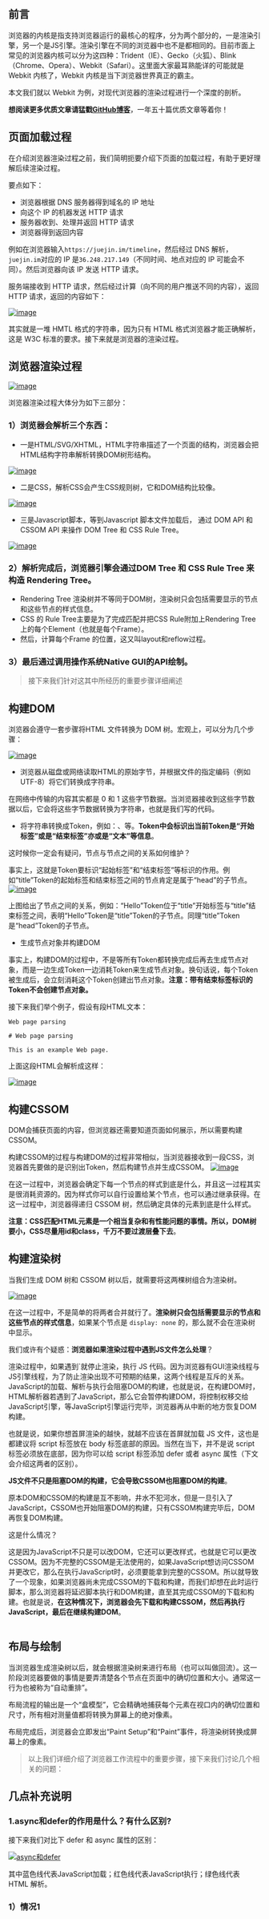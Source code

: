 ## 前言

浏览器的内核是指支持浏览器运行的最核心的程序，分为两个部分的，一是渲染引擎，另一个是JS引擎。渲染引擎在不同的浏览器中也不是都相同的。目前市面上常见的浏览器内核可以分为这四种：Trident（IE）、Gecko（火狐）、Blink（Chrome、Opera）、Webkit（Safari）。这里面大家最耳熟能详的可能就是 Webkit 内核了，Webkit 内核是当下浏览器世界真正的霸主。

本文我们就以 Webkit 为例，对现代浏览器的渲染过程进行一个深度的剖析。

**想阅读更多优质文章请猛戳[GitHub博客](https://github.com/ljianshu/Blog)**，一年五十篇优质文章等着你！

## 页面加载过程

在介绍浏览器渲染过程之前，我们简明扼要介绍下页面的加载过程，有助于更好理解后续渲染过程。

要点如下：

- 浏览器根据 DNS 服务器得到域名的 IP 地址
- 向这个 IP 的机器发送 HTTP 请求
- 服务器收到、处理并返回 HTTP 请求
- 浏览器得到返回内容

例如在浏览器输入`https://juejin.im/timeline`，然后经过 DNS 解析，`juejin.im`对应的 IP 是`36.248.217.149`（不同时间、地点对应的 IP 可能会不同）。然后浏览器向该 IP 发送 HTTP 请求。

服务端接收到 HTTP 请求，然后经过计算（向不同的用户推送不同的内容），返回 HTTP 请求，返回的内容如下：

[![image](https://camo.githubusercontent.com/df6a6a160f52f6c4a443729e2b32876ca189acee/68747470733a2f2f757365722d676f6c642d63646e2e786974752e696f2f323031392f342f312f313639643437636265303365303130333f773d36383426683d31363826663d706e6726733d3831343836)](https://camo.githubusercontent.com/df6a6a160f52f6c4a443729e2b32876ca189acee/68747470733a2f2f757365722d676f6c642d63646e2e786974752e696f2f323031392f342f312f313639643437636265303365303130333f773d36383426683d31363826663d706e6726733d3831343836)

其实就是一堆 HMTL 格式的字符串，因为只有 HTML 格式浏览器才能正确解析，这是 W3C 标准的要求。接下来就是浏览器的渲染过程。

## 浏览器渲染过程

[![image](https://camo.githubusercontent.com/2f8e4192ed63300d9c1d508c6936b8cda5f9fb3b/68747470733a2f2f757365722d676f6c642d63646e2e786974752e696f2f323031382f31322f32372f313637663035373730346239346630383f773d37303526683d32323726663d706e6726733d313630323734)](https://camo.githubusercontent.com/2f8e4192ed63300d9c1d508c6936b8cda5f9fb3b/68747470733a2f2f757365722d676f6c642d63646e2e786974752e696f2f323031382f31322f32372f313637663035373730346239346630383f773d37303526683d32323726663d706e6726733d313630323734)

浏览器渲染过程大体分为如下三部分：

### 1）浏览器会解析三个东西：

- 一是HTML/SVG/XHTML，HTML字符串描述了一个页面的结构，浏览器会把HTML结构字符串解析转换DOM树形结构。

[![image](https://camo.githubusercontent.com/72638d26319a92d5bc728a15d72eecb409aabceb/68747470733a2f2f757365722d676f6c642d63646e2e786974752e696f2f323031392f332f33312f313639643437303433376136633135613f773d35383726683d31313026663d67696626733d3938323337)](https://camo.githubusercontent.com/72638d26319a92d5bc728a15d72eecb409aabceb/68747470733a2f2f757365722d676f6c642d63646e2e786974752e696f2f323031392f332f33312f313639643437303433376136633135613f773d35383726683d31313026663d67696626733d3938323337)

- 二是CSS，解析CSS会产生CSS规则树，它和DOM结构比较像。

[![image](https://camo.githubusercontent.com/73b3a71dc3ae11960dbbd30e5e44cdd53dc2eec4/68747470733a2f2f757365722d676f6c642d63646e2e786974752e696f2f323031392f332f33312f313639643437386130663462643136633f773d36363426683d31343626663d706e6726733d3332383833)](https://camo.githubusercontent.com/73b3a71dc3ae11960dbbd30e5e44cdd53dc2eec4/68747470733a2f2f757365722d676f6c642d63646e2e786974752e696f2f323031392f332f33312f313639643437386130663462643136633f773d36363426683d31343626663d706e6726733d3332383833)

- 三是Javascript脚本，等到Javascript 脚本文件加载后， 通过 DOM API 和 CSSOM API 来操作 DOM Tree 和 CSS Rule Tree。

[![image](https://camo.githubusercontent.com/a2de367e10d26912b98a4206dda0f9eb847d65c5/68747470733a2f2f757365722d676f6c642d63646e2e786974752e696f2f323031392f332f33312f313639643437383065306133666134343f773d35373926683d31393726663d67696626733d313434303837)](https://camo.githubusercontent.com/a2de367e10d26912b98a4206dda0f9eb847d65c5/68747470733a2f2f757365722d676f6c642d63646e2e786974752e696f2f323031392f332f33312f313639643437383065306133666134343f773d35373926683d31393726663d67696626733d313434303837)

### 2）解析完成后，浏览器引擎会通过DOM Tree 和 CSS Rule Tree 来构造 Rendering Tree。

- Rendering Tree 渲染树并不等同于DOM树，渲染树只会包括需要显示的节点和这些节点的样式信息。
- CSS 的 Rule Tree主要是为了完成匹配并把CSS Rule附加上Rendering Tree上的每个Element（也就是每个Frame）。
- 然后，计算每个Frame 的位置，这又叫layout和reflow过程。

### 3）最后通过调用操作系统Native GUI的API绘制。

> 接下来我们针对这其中所经历的重要步骤详细阐述

## 构建DOM

浏览器会遵守一套步骤将HTML 文件转换为 DOM 树。宏观上，可以分为几个步骤：

[![image](https://camo.githubusercontent.com/e822a98473c50727f4f2ef46ed2dc1f79d9113b8/68747470733a2f2f757365722d676f6c642d63646e2e786974752e696f2f323031382f31322f32382f313637663532363266356430616164643f773d36323326683d383826663d706e6726733d3330383134)](https://camo.githubusercontent.com/e822a98473c50727f4f2ef46ed2dc1f79d9113b8/68747470733a2f2f757365722d676f6c642d63646e2e786974752e696f2f323031382f31322f32382f313637663532363266356430616164643f773d36323326683d383826663d706e6726733d3330383134)

- 浏览器从磁盘或网络读取HTML的原始字节，并根据文件的指定编码（例如 UTF-8）将它们转换成字符串。

在网络中传输的内容其实都是 0 和 1 这些字节数据。当浏览器接收到这些字节数据以后，它会将这些字节数据转换为字符串，也就是我们写的代码。

- 将字符串转换成Token，例如：、等。**Token中会标识出当前Token是“开始标签”或是“结束标签”亦或是“文本”等信息**。

这时候你一定会有疑问，节点与节点之间的关系如何维护？

事实上，这就是Token要标识“起始标签”和“结束标签”等标识的作用。例如“title”Token的起始标签和结束标签之间的节点肯定是属于“head”的子节点。
[![image](https://camo.githubusercontent.com/11a9f3294c5bdcec6a2de1e382b24cc10684b614/68747470733a2f2f757365722d676f6c642d63646e2e786974752e696f2f323031382f31322f32382f313637663534613463653134396130353f773d36373126683d31363826663d706e6726733d3533313535)](https://camo.githubusercontent.com/11a9f3294c5bdcec6a2de1e382b24cc10684b614/68747470733a2f2f757365722d676f6c642d63646e2e786974752e696f2f323031382f31322f32382f313637663534613463653134396130353f773d36373126683d31363826663d706e6726733d3533313535)

上图给出了节点之间的关系，例如：“Hello”Token位于“title”开始标签与“title”结束标签之间，表明“Hello”Token是“title”Token的子节点。同理“title”Token是“head”Token的子节点。

- 生成节点对象并构建DOM

事实上，构建DOM的过程中，不是等所有Token都转换完成后再去生成节点对象，而是一边生成Token一边消耗Token来生成节点对象。换句话说，每个Token被生成后，会立刻消耗这个Token创建出节点对象。**注意：带有结束标签标识的Token不会创建节点对象。**

接下来我们举个例子，假设有段HTML文本：

    Web page parsing
    
    # Web page parsing
    
    This is an example Web page.
    
    

上面这段HTML会解析成这样：

[![image](https://camo.githubusercontent.com/e74e3c5913a32c7a899c669db06011e14aa3a8b0/68747470733a2f2f757365722d676f6c642d63646e2e786974752e696f2f323031382f31322f32382f313637663532326534643463356532623f773d34363826683d33303826663d706e6726733d313230393137)](https://camo.githubusercontent.com/e74e3c5913a32c7a899c669db06011e14aa3a8b0/68747470733a2f2f757365722d676f6c642d63646e2e786974752e696f2f323031382f31322f32382f313637663532326534643463356532623f773d34363826683d33303826663d706e6726733d313230393137)

## 构建CSSOM

DOM会捕获页面的内容，但浏览器还需要知道页面如何展示，所以需要构建CSSOM。

构建CSSOM的过程与构建DOM的过程非常相似，当浏览器接收到一段CSS，浏览器首先要做的是识别出Token，然后构建节点并生成CSSOM。
[![image](https://camo.githubusercontent.com/0862f8004183487181f1fdf9f4c59a8b54075882/68747470733a2f2f757365722d676f6c642d63646e2e786974752e696f2f323031382f31322f32382f313637663535616162616364346261633f773d36373926683d383526663d706e6726733d3332393736)](https://camo.githubusercontent.com/0862f8004183487181f1fdf9f4c59a8b54075882/68747470733a2f2f757365722d676f6c642d63646e2e786974752e696f2f323031382f31322f32382f313637663535616162616364346261633f773d36373926683d383526663d706e6726733d3332393736)

在这一过程中，浏览器会确定下每一个节点的样式到底是什么，并且这一过程其实是很消耗资源的。因为样式你可以自行设置给某个节点，也可以通过继承获得。在这一过程中，浏览器得递归 CSSOM 树，然后确定具体的元素到底是什么样式。

**注意：CSS匹配HTML元素是一个相当复杂和有性能问题的事情。所以，DOM树要小，CSS尽量用id和class，千万不要过渡层叠下去**。

## 构建渲染树

当我们生成 DOM 树和 CSSOM 树以后，就需要将这两棵树组合为渲染树。

[![image](https://camo.githubusercontent.com/ae6a6d492332cd6332144f8e6c924d1197e26f7e/68747470733a2f2f757365722d676f6c642d63646e2e786974752e696f2f323031382f31322f32382f313637663536353235323166656132663f773d36383926683d33323726663d706e6726733d313235303739)](https://camo.githubusercontent.com/ae6a6d492332cd6332144f8e6c924d1197e26f7e/68747470733a2f2f757365722d676f6c642d63646e2e786974752e696f2f323031382f31322f32382f313637663536353235323166656132663f773d36383926683d33323726663d706e6726733d313235303739)

在这一过程中，不是简单的将两者合并就行了。**渲染树只会包括需要显示的节点和这些节点的样式信息**，如果某个节点是 `display: none` 的，那么就不会在渲染树中显示。

我们或许有个疑惑：**浏览器如果渲染过程中遇到JS文件怎么处理**？

渲染过程中，如果遇到`</code>就停止渲染，执行 JS 代码。因为浏览器有GUI渲染线程与JS引擎线程，为了防止渲染出现不可预期的结果，这两个线程是互斥的关系。JavaScript的加载、解析与执行会阻塞DOM的构建，也就是说，在构建DOM时，HTML解析器若遇到了JavaScript，那么它会暂停构建DOM，将控制权移交给JavaScript引擎，等JavaScript引擎运行完毕，浏览器再从中断的地方恢复DOM构建。</p>
<p>也就是说，如果你想首屏渲染的越快，就越不应该在首屏就加载 JS 文件，这也是都建议将 script 标签放在 body 标签底部的原因。当然在当下，并不是说 script 标签必须放在底部，因为你可以给 script 标签添加 defer 或者 async 属性（下文会介绍这两者的区别）。</p>
<p><strong>JS文件不只是阻塞DOM的构建，它会导致CSSOM也阻塞DOM的构建</strong>。</p>
<p>原本DOM和CSSOM的构建是互不影响，井水不犯河水，但是一旦引入了JavaScript，CSSOM也开始阻塞DOM的构建，只有CSSOM构建完毕后，DOM再恢复DOM构建。</p>
<p>这是什么情况？</p>
<p>这是因为JavaScript不只是可以改DOM，它还可以更改样式，也就是它可以更改CSSOM。因为不完整的CSSOM是无法使用的，如果JavaScript想访问CSSOM并更改它，那么在执行JavaScript时，必须要能拿到完整的CSSOM。所以就导致了一个现象，如果浏览器尚未完成CSSOM的下载和构建，而我们却想在此时运行脚本，那么浏览器将延迟脚本执行和DOM构建，直至其完成CSSOM的下载和构建。也就是说，<strong>在这种情况下，浏览器会先下载和构建CSSOM，然后再执行JavaScript，最后在继续构建DOM</strong>。</p>
<p><a target="_blank" rel="noopener noreferrer" href="https://camo.githubusercontent.com/13fc7d779004098ba4568b81920da5857a8b5ec7/68747470733a2f2f757365722d676f6c642d63646e2e786974752e696f2f323031392f342f322f313639646562646430396565636361613f773d36383926683d32303926663d706e6726733d3531333132"><img src="https://camo.githubusercontent.com/13fc7d779004098ba4568b81920da5857a8b5ec7/68747470733a2f2f757365722d676f6c642d63646e2e786974752e696f2f323031392f342f322f313639646562646430396565636361613f773d36383926683d32303926663d706e6726733d3531333132" alt data-canonical-src="https://user-gold-cdn.xitu.io/2019/4/2/169debdd09eeccaa?w=689&h=209&f=png&s=51312" style="max-width:100%;"></a></p>
<h2>布局与绘制</h2>
<p>当浏览器生成渲染树以后，就会根据渲染树来进行布局（也可以叫做回流）。这一阶段浏览器要做的事情是要弄清楚各个节点在页面中的确切位置和大小。通常这一行为也被称为“自动重排”。</p>
<p>布局流程的输出是一个“盒模型”，它会精确地捕获每个元素在视口内的确切位置和尺寸，所有相对测量值都将转换为屏幕上的绝对像素。</p>
<p>布局完成后，浏览器会立即发出“Paint Setup”和“Paint”事件，将渲染树转换成屏幕上的像素。</p>
<blockquote>
<p>以上我们详细介绍了浏览器工作流程中的重要步骤，接下来我们讨论几个相关的问题：</p>
</blockquote>
<h2>几点补充说明</h2>
<h3>1.async和defer的作用是什么？有什么区别?</h3>
<p>接下来我们对比下 defer 和 async 属性的区别：</p>
<p><a target="_blank" rel="noopener noreferrer" href="https://camo.githubusercontent.com/78835bfd6ba8899decaabec54b713bced79907c2/68747470733a2f2f757365722d676f6c642d63646e2e786974752e696f2f323031382f362f31362f313634303635366537303736356163373f773d36383926683d31313226663d6a70656726733d3136383935"><img src="https://camo.githubusercontent.com/78835bfd6ba8899decaabec54b713bced79907c2/68747470733a2f2f757365722d676f6c642d63646e2e786974752e696f2f323031382f362f31362f313634303635366537303736356163373f773d36383926683d31313226663d6a70656726733d3136383935" alt="async和defer" data-canonical-src="https://user-gold-cdn.xitu.io/2018/6/16/1640656e70765ac7?w=689&h=112&f=jpeg&s=16895" style="max-width:100%;"></a></p>
<p>其中蓝色线代表JavaScript加载；红色线代表JavaScript执行；绿色线代表 HTML 解析。</p>
<h3>1）情况1<code><script src="script.js">`

没有 defer 或 async，浏览器会立即加载并执行指定的脚本，也就是说不等待后续载入的文档元素，读到就加载并执行。

### 2）情况2  (**异步下载**)

async 属性表示异步执行引入的 JavaScript，与 defer 的区别在于，如果已经加载好，就会开始执行——无论此刻是 HTML 解析阶段还是 DOMContentLoaded 触发之后。需要注意的是，这种方式加载的 JavaScript 依然会阻塞 load 事件。换句话说，async-script 可能在 DOMContentLoaded 触发之前或之后执行，但一定在 load 触发之前执行。

### 3）情况3 (**延迟执行**)

defer 属性表示延迟执行引入的 JavaScript，即这段 JavaScript 加载时 HTML 并未停止解析，这两个过程是并行的。整个 document 解析完毕且 defer-script 也加载完成之后（这两件事情的顺序无关），会执行所有由 defer-script 加载的 JavaScript 代码，然后触发 DOMContentLoaded 事件。

defer 与相比普通 script，有两点区别：**载入 JavaScript 文件时不阻塞 HTML 的解析，执行阶段被放到 HTML 标签解析完成之后。

在加载多个JS脚本的时候，async是无顺序的加载，而defer是有顺序的加载。**

### 2.为什么操作 DOM 慢

把 DOM 和 JavaScript 各自想象成一个岛屿，它们之间用收费桥梁连接。——《高性能 JavaScript》

JS 是很快的，在 JS 中修改 DOM 对象也是很快的。在JS的世界里，一切是简单的、迅速的。但 DOM 操作并非 JS 一个人的独舞，而是两个模块之间的协作。

因为 DOM 是属于渲染引擎中的东西，而 JS 又是 JS 引擎中的东西。当我们用 JS 去操作 DOM 时，本质上是 JS 引擎和渲染引擎之间进行了“跨界交流”。这个“跨界交流”的实现并不简单，它依赖了桥接接口作为“桥梁”（如下图）。

[![image](https://camo.githubusercontent.com/893b42df58916e5f473947f19db42ce3931b4188/68747470733a2f2f757365722d676f6c642d63646e2e786974752e696f2f323031392f342f332f313639653364633063346134333866643f773d35373826683d31383826663d706e6726733d3431323633)](https://camo.githubusercontent.com/893b42df58916e5f473947f19db42ce3931b4188/68747470733a2f2f757365722d676f6c642d63646e2e786974752e696f2f323031392f342f332f313639653364633063346134333866643f773d35373826683d31383826663d706e6726733d3431323633)

过“桥”要收费——这个开销本身就是不可忽略的。我们每操作一次 DOM（不管是为了修改还是仅仅为了访问其值），都要过一次“桥”。过“桥”的次数一多，就会产生比较明显的性能问题。因此“减少 DOM 操作”的建议，并非空穴来风。

### 3.你真的了解回流和重绘吗

渲染的流程基本上是这样（如下图黄色的四个步骤）：1.计算CSS样式  2.构建Render Tree  3.Layout – 定位坐标和大小  4.正式开画
[![image](https://camo.githubusercontent.com/1a81ec348a720a4e1682432accc800e5a215106e/68747470733a2f2f757365722d676f6c642d63646e2e786974752e696f2f323031382f31322f32382f313637663036386534646536633763653f773d37313326683d31393526663d706e6726733d313433383132)](https://camo.githubusercontent.com/1a81ec348a720a4e1682432accc800e5a215106e/68747470733a2f2f757365722d676f6c642d63646e2e786974752e696f2f323031382f31322f32382f313637663036386534646536633763653f773d37313326683d31393526663d706e6726733d313433383132)

注意：上图流程中有很多连接线，这表示了Javascript动态修改了DOM属性或是CSS属性会导致重新Layout，但有些改变不会重新Layout，就是上图中那些指到天上的箭头，比如修改后的CSS rule没有被匹配到元素。

这里重要要说两个概念，一个是Reflow，另一个是Repaint

- 重绘：当我们对 DOM 的修改导致了样式的变化、却并未影响其几何属性（比如修改了颜色或背景色）时，浏览器不需重新计算元素的几何属性、直接为该元素绘制新的样式（跳过了上图所示的回流环节）。
- 回流：当我们对 DOM 的修改引发了 DOM 几何尺寸的变化（比如修改元素的宽、高或隐藏元素等）时，浏览器需要重新计算元素的几何属性（其他元素的几何属性和位置也会因此受到影响），然后再将计算的结果绘制出来。这个过程就是回流（也叫重排）

我们知道，当网页生成的时候，至少会渲染一次。在用户访问的过程中，还会不断重新渲染。重新渲染会重复回流+重绘或者只有重绘。
**回流必定会发生重绘，重绘不一定会引发回流**。重绘和回流会在我们设置节点样式时频繁出现，同时也会很大程度上影响性能。回流所需的成本比重绘高的多，改变父节点里的子节点很可能会导致父节点的一系列回流。

### 1）常见引起回流属性和方法

任何会改变元素几何信息(元素的位置和尺寸大小)的操作，都会触发回流，

- 添加或者删除可见的DOM元素；
- 元素尺寸改变——边距、填充、边框、宽度和高度
- 内容变化，比如用户在input框中输入文字
- 浏览器窗口尺寸改变——resize事件发生时
- 计算 offsetWidth 和 offsetHeight 属性
- 设置 style 属性的值

### 2）常见引起重绘属性和方法

[![image](https://camo.githubusercontent.com/3a47ae7448b98eb5bf0152af6c0816b1ff103bb6/68747470733a2f2f757365722d676f6c642d63646e2e786974752e696f2f323031392f312f312f313638303964386536343832623831333f773d35353426683d32333526663d706e6726733d3132303735)](https://camo.githubusercontent.com/3a47ae7448b98eb5bf0152af6c0816b1ff103bb6/68747470733a2f2f757365722d676f6c642d63646e2e786974752e696f2f323031392f312f312f313638303964386536343832623831333f773d35353426683d32333526663d706e6726733d3132303735)

### 3）如何减少回流、重绘

- 使用 transform 替代 top
- 使用 visibility 替换 display: none ，因为前者只会引起重绘，后者会引发回流（改变了布局）
- 不要把节点的属性值放在一个循环里当成循环里的变量。

    for(let i = 0; i < 1000; i++) {
        // 获取 offsetTop 会导致回流，因为需要去获取正确的值
        console.log(document.querySelector('.test').style.offsetTop)
    }
    

- 不要使用 table 布局，可能很小的一个小改动会造成整个 table 的重新布局
- 动画实现的速度的选择，动画速度越快，回流次数越多，也可以选择使用 requestAnimationFrame
- CSS 选择符从右往左匹配查找，避免节点层级过多
- 将频繁重绘或者回流的节点设置为图层，图层能够阻止该节点的渲染行为影响别的节点。比如对于 video 标签来说，浏览器会自动将该节点变为图层。

## 性能优化策略

基于上面介绍的浏览器渲染原理，DOM 和 CSSOM 结构构建顺序，初始化可以对页面渲染做些优化，提升页面性能。

- JS优化： `</code> 标签加上 defer属性 和 async属性 用于在不阻塞页面文档解析的前提下，控制脚本的下载和执行。
<ul>
<li>defer属性： 用于开启新的线程下载脚本文件，并使脚本在文档解析完成后执行。</li>
<li>async属性： HTML5新增属性，用于异步下载脚本文件，下载完毕立即解释执行代码。</li>
</ul>
</li>
<li>CSS优化： <code><link></code> 标签的 rel属性 中的属性值设置为 preload 能够让你在你的HTML页面中可以指明哪些资源是在页面加载完成后即刻需要的,最优的配置加载顺序，提高渲染性能</li>
</ul>
<h2>总结</h2>
<p>综上所述，我们得出这样的结论：</p>
<ul>
<li>浏览器工作流程：构建DOM -> 构建CSSOM -> 构建渲染树 -> 布局 -> 绘制。</li>
<li>CSSOM会阻塞渲染，只有当CSSOM构建完毕后才会进入下一个阶段构建渲染树。</li>
<li>通常情况下DOM和CSSOM是并行构建的，但是当浏览器遇到一个不带defer或async属性的script标签时，DOM构建将暂停，如果此时又恰巧浏览器尚未完成CSSOM的下载和构建，由于JavaScript可以修改CSSOM，所以需要等CSSOM构建完毕后再执行JS，最后才重新DOM构建。</li>
</ul>
<p>欢迎关注公众号：<strong>前端工匠</strong>，你的成长我们一起见证！<br>
<a target="_blank" rel="noopener noreferrer" href="https://camo.githubusercontent.com/e3b83d6fc65d52adf1615788e9aadadc1a88e5b5/68747470733a2f2f757365722d676f6c642d63646e2e786974752e696f2f323031392f332f392f313639363138646536346335343736383f773d3131373926683d33373226663d706e6726733d353333313734"><img src="https://camo.githubusercontent.com/e3b83d6fc65d52adf1615788e9aadadc1a88e5b5/68747470733a2f2f757365722d676f6c642d63646e2e786974752e696f2f323031392f332f392f313639363138646536346335343736383f773d3131373926683d33373226663d706e6726733d353333313734" alt data-canonical-src="https://user-gold-cdn.xitu.io/2019/3/9/169618de64c54768?w=1179&h=372&f=png&s=533174" style="max-width:100%;"></a></p>
<h2>参考文章</h2>
<ul>
<li><a href="https://segmentfault.com/q/1010000000640869" rel="nofollow">async 和 defer 的区别 | SegmentFault</a></li>
<li><a href="https://coolshell.cn/articles/9666.html" rel="nofollow">浏览器的渲染原理简介</a></li>
<li><a href="https://juejin.im/book/5bdc715fe51d454e755f75ef/section/5c024ecbf265da616a476638" rel="nofollow">前端面试之道</a></li>
<li><a href="https://mp.weixin.qq.com/s?__biz=MzA5NzkwNDk3MQ==&mid=2650588806&idx=1&sn=408a54e7c8102fd6944c9a40b119015a&chksm=8891d6a2bfe65fb42f493fe9a4dab672dd7e440f31e753196cee0cfbc6696e4f8dd3a669e040&mpshare=1&scene=1&srcid=1228ZrXsmbZKcgCSu7zTVDwy#" rel="nofollow">关键渲染路径</a></li>
<li><a href="https://juejin.im/book/5b936540f265da0a9624b04b/section/5bac3a4df265da0aa81c043c" rel="nofollow">前端性能优化原理与实践</a></li>
<li><a href="https://juejin.im/book/5c47343bf265da612b13e5c0/section/5c4737375188255de8397ae3" rel="nofollow">由入门到专家：前端全链路开发实践手册</a></li>
<li><a href="https://juejin.im/book/5a8f9ddcf265da4e9f6fb959/section/5a8f9f7bf265da4e82635e46" rel="nofollow">Web 前端面试指南与高频考题解析</a></li>
</ul>
      </td><td class="d-block comment-body markdown-body  js-comment-body">
          <p>引申一下事件循环EventLoop</p>
      </td><td class="d-block comment-body markdown-body  js-comment-body">
          <p>不错。深入浅出。</p>
      </td><td class="d-block comment-body markdown-body  js-comment-body">
          <blockquote>
<p>不错。深入浅出。</p>
</blockquote>
<p>最近觉得不满意，这篇重新改写，敬请期待！</p>
      </td><td class="d-block comment-body markdown-body  js-comment-body">
          <blockquote>
<p>不错。深入浅出。</p>
</blockquote>
<p>今天重新更新了</p>
      </td><td class="d-block comment-body markdown-body  js-comment-body">
          <p>请问一下，比如用户在input框中输入文字，会造成整个页面的回流吗？还是局部的？</p>
      </td><td class="d-block comment-body markdown-body  js-comment-body">
          <p>很详细，棒棒哒！</p>
      </td><td class="d-block comment-body markdown-body  js-comment-body">
          <p>window.onload事件是发生在哪个阶段,就是页面加载完成在哪个阶段,为什么有时可以访问dom节点但页面空白</p>
      </td><td class="d-block comment-body markdown-body  js-comment-body">
          <p>干货满满</p>
      </td><td class="d-block comment-body markdown-body  js-comment-body">
          <p>DOM树，规则树构建不是在渲染线程吗，那个图里的规则树构建的时候是怎么做到同时解析script文件的？JS解析难道不在JS引擎线程？</p>
      </td><td class="d-block comment-body markdown-body  js-comment-body">
          <p>想请教一下浏览器如何可以得知发生了回流事件</p>
      </td><td class="d-block comment-body markdown-body  js-comment-body">
          <p>有没有文章是讲 浏览器 如何解析React写的html，css，js的？全部都写在了一起<br>
难道是加载了哪个组件就加载这个组件的js和css？</p>
      </td>`